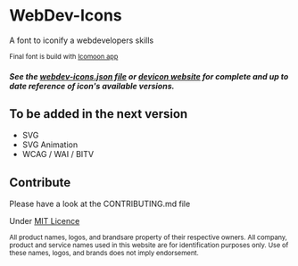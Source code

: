 # WebDev-Icons
A font to iconify a webdevelopers skills

<sub>Final font is build with [Icomoon app](https://icomoon.io/)</sub>

##### See the [webdev-icons.json file](https://github.com/konpa/devicon/blob/master/webdev-icons.json) or [devicon website](http://konpa.github.io/devicon/) for complete and up to date reference of icon's available versions.

## To be added in the next version
* SVG
* SVG Animation
* WCAG / WAI / BITV

## Contribute

Please have a look at the CONTRIBUTING.md file

Under [MIT Licence](https://github.com/konpa/devicon/blob/master/LICENSE)

<sub>All product names, logos, and brandsare property of their respective owners. All company, product and service names used in this website are for identification purposes only. Use of these names, logos, and brands does not imply endorsement.</sub>
